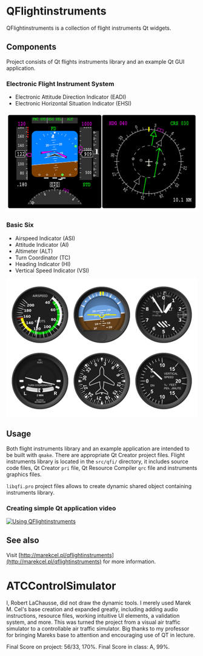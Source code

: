 # QFlightinstruments
QFlightinstruments is a collection of flight instruments Qt widgets.

## Components

Project consists of Qt flights instruments library and an example Qt GUI application.

### Electronic Flight Instrument System

* Electronic Attitude Direction Indicator (EADI)
* Electronic Horizontal Situation Indicator (EHSI)

![QFI](screenshot_01.jpg)

### Basic Six

* Airspeed Indicator (ASI)
* Attitude Indicator (AI)
* Altimeter (ALT)
* Turn Coordinator (TC)
* Heading Indicator (HI)
* Vertical Speed Indicator (VSI)

![QFI](screenshot_02.jpg)

## Usage

Both flight instruments library and an example application are intended to be built with ```qmake```. There are appropriate Qt Creator project files. Flight instruments library is located in the ```src/qfi/``` directory, it includes source code files, Qt Creator ```pri``` file, Qt Resource Compiler ```qrc``` file and instruments graphics files.

```libqfi.pro``` project files allows to create dynamic shared object containing instruments library.

### Creating simple Qt application video

[![Using QFlightinstruments](video_01.jpg)](https://www.youtube.com/watch?v=3V6-1mbGpxw)

## See also

Visit [http://marekcel.pl/qflightinstruments](http://marekcel.pl/qflightinstruments) for more information.
# ATCControlSimulator

I, Robert LaChausse, did not draw the dynamic tools. I merely used Marek M. Cel's base creation and expanded greatly, including adding audio instructions, resource files, working intuitive UI elements, a validation system, and more. This was turned the project from a
visual air traffic simulator to a controllable air traffic simulator. Big thanks to my professor for bringing Mareks base to attention and encouraging use of QT in lecture.

Final Score on project: 56/33, 170%. 
Final Score in class: A, 99%.
